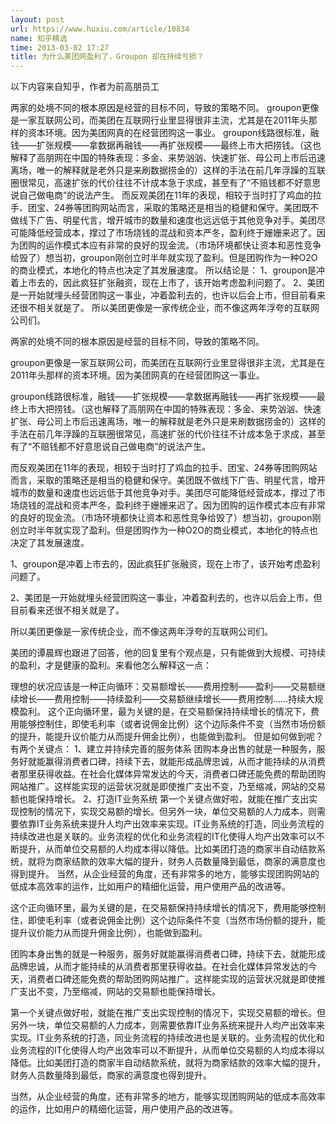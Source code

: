```yaml
---
layout: post
url: https://www.huxiu.com/article/10834
name: 知乎精选
time: 2013-03-02 17:27
title: 为什么美团网盈利了，Groupon 却在持续亏损？
---
```

以下内容来自知乎，作者为前高朋员工

两家的处境不同的根本原因是经营的目标不同，导致的策略不同。 groupon更像是一家互联网公司，而美团在互联网行业里显得很非主流，尤其是在2011年头那样的资本环境。因为美团网真的在经营团购这一事业。 groupon线路很标准，融钱——扩张规模——拿数据再融钱——再扩张规模——最终上市大把捞钱。（这也解释了高朋网在中国的特殊表现：多金、来势汹汹、快速扩张、母公司上市后迅速离场，唯一的解释就是老外只是来刷数据捞金的）这样的手法在前几年浮躁的互联圈很常见，高速扩张的代价往往不计成本急于求成，甚至有了“不赔钱都不好意思说自己做电商”的说法产生。 而反观美团在11年的表现，相较于当时打了鸡血的拉手、团宝、24券等团购网站而言，采取的策略还是相当的稳健和保守。美团既不做线下广告、明星代言，增开城市的数量和速度也远远低于其他竞争对手。美团尽可能降低经营成本，撑过了市场烧钱的混战和资本严冬，盈利终于姗姗来迟了。因为团购的运作模式本应有非常的良好的现金流。（市场环境都快让资本和恶性竞争给毁了）想当初，groupon刚创立时半年就实现了盈利。但是团购作为一种O2O的商业模式，本地化的特点也决定了其发展速度。 所以结论是： 1、groupon是冲着上市去的，因此疯狂扩张融资，现在上市了，该开始考虑盈利问题了。 2、美团是一开始就埋头经营团购这一事业，冲着盈利去的，也许以后会上市，但目前看来还很不相关就是了。 所以美团更像是一家传统企业，而不像这两年浮夸的互联网公司们。

两家的处境不同的根本原因是经营的目标不同，导致的策略不同。

groupon更像是一家互联网公司，而美团在互联网行业里显得很非主流，尤其是在2011年头那样的资本环境。因为美团网真的在经营团购这一事业。

groupon线路很标准，融钱——扩张规模——拿数据再融钱——再扩张规模——最终上市大把捞钱。（这也解释了高朋网在中国的特殊表现：多金、来势汹汹、快速扩张、母公司上市后迅速离场，唯一的解释就是老外只是来刷数据捞金的）这样的手法在前几年浮躁的互联圈很常见，高速扩张的代价往往不计成本急于求成，甚至有了“不赔钱都不好意思说自己做电商”的说法产生。

而反观美团在11年的表现，相较于当时打了鸡血的拉手、团宝、24券等团购网站而言，采取的策略还是相当的稳健和保守。美团既不做线下广告、明星代言，增开城市的数量和速度也远远低于其他竞争对手。美团尽可能降低经营成本，撑过了市场烧钱的混战和资本严冬，盈利终于姗姗来迟了。因为团购的运作模式本应有非常的良好的现金流。（市场环境都快让资本和恶性竞争给毁了）想当初，groupon刚创立时半年就实现了盈利。但是团购作为一种O2O的商业模式，本地化的特点也决定了其发展速度。

1、groupon是冲着上市去的，因此疯狂扩张融资，现在上市了，该开始考虑盈利问题了。

2、美团是一开始就埋头经营团购这一事业，冲着盈利去的，也许以后会上市，但目前看来还很不相关就是了。

所以美团更像是一家传统企业，而不像这两年浮夸的互联网公司们。

美团的谭晨辉也跟进了回答，他的回复里有个观点是，只有能做到大规模、可持续的盈利，才是健康的盈利。来看他怎么解释这一点：

理想的状况应该是一种正向循环：交易额增长——费用控制——盈利——交易额继续增长——费用控制——持续盈利——交易额继续增长——费用控制……持续大规模盈利。 这个正向循环里，最为关键的是，在交易额保持持续增长的情况下，费用能够控制住，即使毛利率（或者说佣金比例）这个边际条件不变（当然市场份额的提升，能提升议价能力从而提升佣金比例），也能做到盈利。 但是如何做到呢？有两个关键点： 1、建立并持续完善的服务体系 团购本身出售的就是一种服务，服务好就能赢得消费者口碑，持续下去，就能形成品牌忠诚，从而才能持续的从消费者那里获得收益。在社会化媒体异常发达的今天，消费者口碑还能免费的帮助团购网站推广。这样能实现的运营状况就是即使推广支出不变，乃至缩减，网站的交易额也能保持增长。 2、打造IT业务系统 第一个关键点做好啦，就能在推广支出实现控制的情况下，实现交易额的增长。但另外一块，单位交易额的人力成本，则需要依靠IT业务系统来提升人均产出效率来实现。IT业务系统的打造，同业务流程的持续改进也是关联的。业务流程的优化和业务流程的IT化使得人均产出效率可以不断提升，从而单位交易额的人均成本得以降低。比如美团打造的商家半自动结款系统，就将为商家结款的效率大幅的提升，财务人员数量降到最低，商家的满意度也得到提升。 当然，从企业经营的角度，还有非常多的地方，能够实现团购网站的低成本高效率的运作，比如用户的精细化运营，用户使用产品的改进等。

这个正向循环里，最为关键的是，在交易额保持持续增长的情况下，费用能够控制住，即使毛利率（或者说佣金比例）这个边际条件不变（当然市场份额的提升，能提升议价能力从而提升佣金比例），也能做到盈利。

团购本身出售的就是一种服务，服务好就能赢得消费者口碑，持续下去，就能形成品牌忠诚，从而才能持续的从消费者那里获得收益。在社会化媒体异常发达的今天，消费者口碑还能免费的帮助团购网站推广。这样能实现的运营状况就是即使推广支出不变，乃至缩减，网站的交易额也能保持增长。

第一个关键点做好啦，就能在推广支出实现控制的情况下，实现交易额的增长。但另外一块，单位交易额的人力成本，则需要依靠IT业务系统来提升人均产出效率来实现。IT业务系统的打造，同业务流程的持续改进也是关联的。业务流程的优化和业务流程的IT化使得人均产出效率可以不断提升，从而单位交易额的人均成本得以降低。比如美团打造的商家半自动结款系统，就将为商家结款的效率大幅的提升，财务人员数量降到最低，商家的满意度也得到提升。

当然，从企业经营的角度，还有非常多的地方，能够实现团购网站的低成本高效率的运作，比如用户的精细化运营，用户使用产品的改进等。

